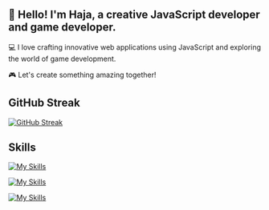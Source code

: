 ## 👋 Hello! I'm Haja, a creative JavaScript developer and game developer.

💻 I love crafting innovative web applications using JavaScript and exploring the world of game development.

🎮 Let's create something amazing together!

## GitHub Streak
[![GitHub Streak](http://github-readme-streak-stats.herokuapp.com?user=hajarakotozafy&hide_border=true&date_format=j%20M%5B%20Y%5D)](https://git.io/streak-stats)

## Skills
[![My Skills](https://skills.thijs.gg/icons?i=js,ts,css,scss,react,nextjs,gatsbyjs,nodejs,redux,git&theme=light)](https://skills.thijs.gg)

[![My Skills](https://skills.thijs.gg/icons?i=figma,xd,illustrator&theme=light)](https://skills.thijs.gg)

[![My Skills](https://skills.thijs.gg/icons?i=unity,blender&theme=light)](https://skills.thijs.gg)



<!--
**hajarakotozafy/hajarakotozafy** is a ✨ _special_ ✨ repository because its `README.md` (this file) appears on your GitHub profile.

Here are some ideas to get you started:

- 🔭 I’m currently working on ...
- 🌱 I’m currently learning ...
- 👯 I’m looking to collaborate on ...
- 🤔 I’m looking for help with ...
- 💬 Ask me about ...
- 📫 How to reach me: ...
- 😄 Pronouns: ...
- ⚡ Fun fact: ...
-->
